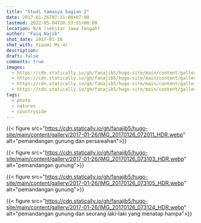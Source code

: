 ```yaml
---
title: "Studi tamasya bagian 2"
date: 2017-01-26T07:31:00+07:00
lastmod: 2022-05-04T20:53:51+08:00
location: N/A (sekitar Jawa Tengah)
author: "Faiq Najib"
shot_date: 2017-01-26
shot_with: Xiaomi Mi-4c
description:
draft: false
comments: true
images:
  - https://cdn.statically.io/gh/fanajib5/hugo-site/main/content/gallery/2017-01-26/IMG_20170126_072011_HDR.webp
  - https://cdn.statically.io/gh/fanajib5/hugo-site/main/content/gallery/2017-01-26/IMG_20170126_073103_HDR.webp
  - https://cdn.statically.io/gh/fanajib5/hugo-site/main/content/gallery/2017-01-26/IMG_20170126_073105_HDR.webp
  - https://cdn.statically.io/gh/fanajib5/hugo-site/main/content/gallery/2017-01-26/IMG_20170126_073124_HDR.webp
tags:
  - photo
  - natures
  - countryside
---
```


{{< figure src="https://cdn.statically.io/gh/fanajib5/hugo-site/main/content/gallery/2017-01-26/IMG_20170126_072011_HDR.webp" alt="pemandangan gunung dan persawahan">}}

{{< figure src="https://cdn.statically.io/gh/fanajib5/hugo-site/main/content/gallery/2017-01-26/IMG_20170126_073103_HDR.webp" alt="pemandangan gunung">}}

{{< figure src="https://cdn.statically.io/gh/fanajib5/hugo-site/main/content/gallery/2017-01-26/IMG_20170126_073105_HDR.webp" alt="pemandangan gunung">}}

{{< figure src="https://cdn.statically.io/gh/fanajib5/hugo-site/main/content/gallery/2017-01-26/IMG_20170126_073124_HDR.webp" alt="pemandangan gunung dan seorang laki-laki yang menatap hampa">}}